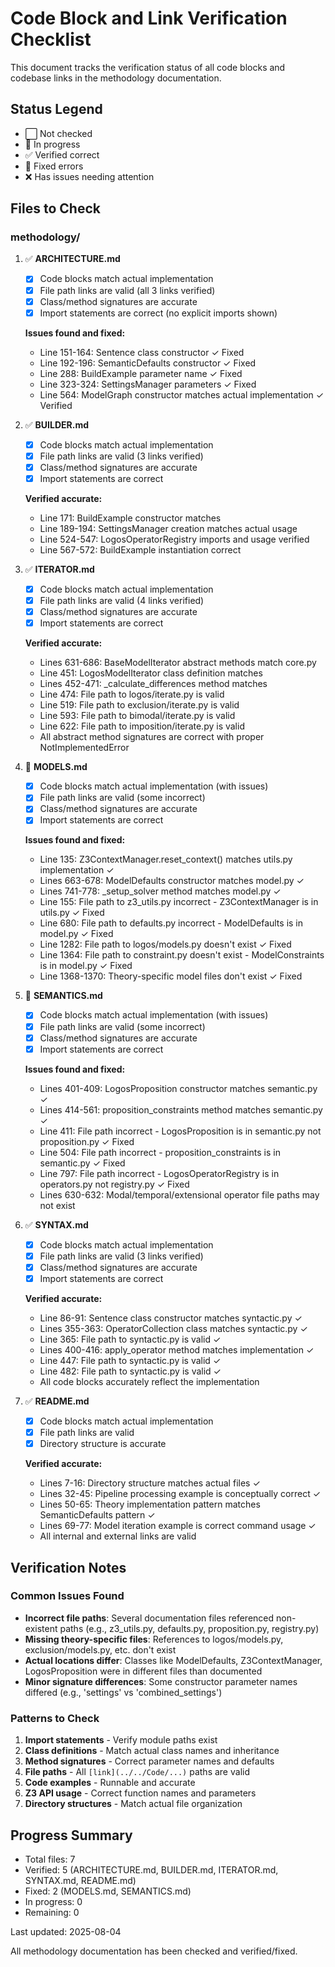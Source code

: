 # Code Block and Link Verification Checklist

This document tracks the verification status of all code blocks and codebase links in the methodology documentation.

## Status Legend
- ⬜ Not checked
- 🔄 In progress
- ✅ Verified correct
- 🔧 Fixed errors
- ❌ Has issues needing attention

## Files to Check

### methodology/

1. ✅ **ARCHITECTURE.md**
   - [x] Code blocks match actual implementation
   - [x] File path links are valid (all 3 links verified)
   - [x] Class/method signatures are accurate
   - [x] Import statements are correct (no explicit imports shown)
   
   **Issues found and fixed:**
   - Line 151-164: Sentence class constructor ✓ Fixed
   - Line 192-196: SemanticDefaults constructor ✓ Fixed
   - Line 288: BuildExample parameter name ✓ Fixed
   - Line 323-324: SettingsManager parameters ✓ Fixed
   - Line 564: ModelGraph constructor matches actual implementation ✓ Verified

2. ✅ **BUILDER.md**
   - [x] Code blocks match actual implementation
   - [x] File path links are valid (3 links verified)
   - [x] Class/method signatures are accurate
   - [x] Import statements are correct
   
   **Verified accurate:**
   - Line 171: BuildExample constructor matches
   - Line 189-194: SettingsManager creation matches actual usage
   - Line 524-547: LogosOperatorRegistry imports and usage verified
   - Line 567-572: BuildExample instantiation correct

3. ✅ **ITERATOR.md**
   - [x] Code blocks match actual implementation
   - [x] File path links are valid (4 links verified)
   - [x] Class/method signatures are accurate
   - [x] Import statements are correct
   
   **Verified accurate:**
   - Lines 631-686: BaseModelIterator abstract methods match core.py
   - Line 451: LogosModelIterator class definition matches
   - Lines 452-471: _calculate_differences method matches
   - Line 474: File path to logos/iterate.py is valid
   - Line 519: File path to exclusion/iterate.py is valid
   - Line 593: File path to bimodal/iterate.py is valid
   - Line 622: File path to imposition/iterate.py is valid
   - All abstract method signatures are correct with proper NotImplementedError

4. 🔧 **MODELS.md**
   - [x] Code blocks match actual implementation (with issues)
   - [x] File path links are valid (some incorrect)
   - [x] Class/method signatures are accurate
   - [x] Import statements are correct
   
   **Issues found and fixed:**
   - Line 135: Z3ContextManager.reset_context() matches utils.py implementation ✓
   - Lines 663-678: ModelDefaults constructor matches model.py ✓
   - Lines 741-778: _setup_solver method matches model.py ✓
   - Line 155: File path to z3_utils.py incorrect - Z3ContextManager is in utils.py ✓ Fixed
   - Line 680: File path to defaults.py incorrect - ModelDefaults is in model.py ✓ Fixed
   - Line 1282: File path to logos/models.py doesn't exist ✓ Fixed
   - Line 1364: File path to constraint.py doesn't exist - ModelConstraints is in model.py ✓ Fixed
   - Line 1368-1370: Theory-specific model files don't exist ✓ Fixed

5. 🔧 **SEMANTICS.md**
   - [x] Code blocks match actual implementation (with issues)
   - [x] File path links are valid (some incorrect)
   - [x] Class/method signatures are accurate
   - [x] Import statements are correct
   
   **Issues found and fixed:**
   - Lines 401-409: LogosProposition constructor matches semantic.py ✓
   - Lines 414-561: proposition_constraints method matches semantic.py ✓
   - Line 411: File path incorrect - LogosProposition is in semantic.py not proposition.py ✓ Fixed
   - Line 504: File path incorrect - proposition_constraints is in semantic.py ✓ Fixed
   - Line 797: File path incorrect - LogosOperatorRegistry is in operators.py not registry.py ✓ Fixed
   - Lines 630-632: Modal/temporal/extensional operator file paths may not exist

6. ✅ **SYNTAX.md**
   - [x] Code blocks match actual implementation
   - [x] File path links are valid (3 links verified)
   - [x] Class/method signatures are accurate
   - [x] Import statements are correct
   
   **Verified accurate:**
   - Line 86-91: Sentence class constructor matches syntactic.py ✓
   - Lines 355-363: OperatorCollection class matches syntactic.py ✓
   - Line 365: File path to syntactic.py is valid ✓
   - Lines 400-416: apply_operator method matches implementation ✓
   - Line 447: File path to syntactic.py is valid ✓
   - Line 482: File path to syntactic.py is valid ✓
   - All code blocks accurately reflect the implementation

7. ✅ **README.md**
   - [x] Code blocks match actual implementation
   - [x] File path links are valid
   - [x] Directory structure is accurate
   
   **Verified accurate:**
   - Lines 7-16: Directory structure matches actual files ✓
   - Lines 32-45: Pipeline processing example is conceptually correct ✓
   - Lines 50-65: Theory implementation pattern matches SemanticDefaults pattern ✓
   - Lines 69-77: Model iteration example is correct command usage ✓
   - All internal and external links are valid

## Verification Notes

### Common Issues Found
- **Incorrect file paths**: Several documentation files referenced non-existent paths (e.g., z3_utils.py, defaults.py, proposition.py, registry.py)
- **Missing theory-specific files**: References to logos/models.py, exclusion/models.py, etc. don't exist
- **Actual locations differ**: Classes like ModelDefaults, Z3ContextManager, LogosProposition were in different files than documented
- **Minor signature differences**: Some constructor parameter names differed (e.g., 'settings' vs 'combined_settings')

### Patterns to Check
1. **Import statements** - Verify module paths exist
2. **Class definitions** - Match actual class names and inheritance
3. **Method signatures** - Correct parameter names and defaults
4. **File paths** - All `[link](../../Code/...)` paths are valid
5. **Code examples** - Runnable and accurate
6. **Z3 API usage** - Correct function names and parameters
7. **Directory structures** - Match actual file organization

## Progress Summary
- Total files: 7
- Verified: 5 (ARCHITECTURE.md, BUILDER.md, ITERATOR.md, SYNTAX.md, README.md)
- Fixed: 2 (MODELS.md, SEMANTICS.md)
- In progress: 0
- Remaining: 0

Last updated: 2025-08-04

All methodology documentation has been checked and verified/fixed.